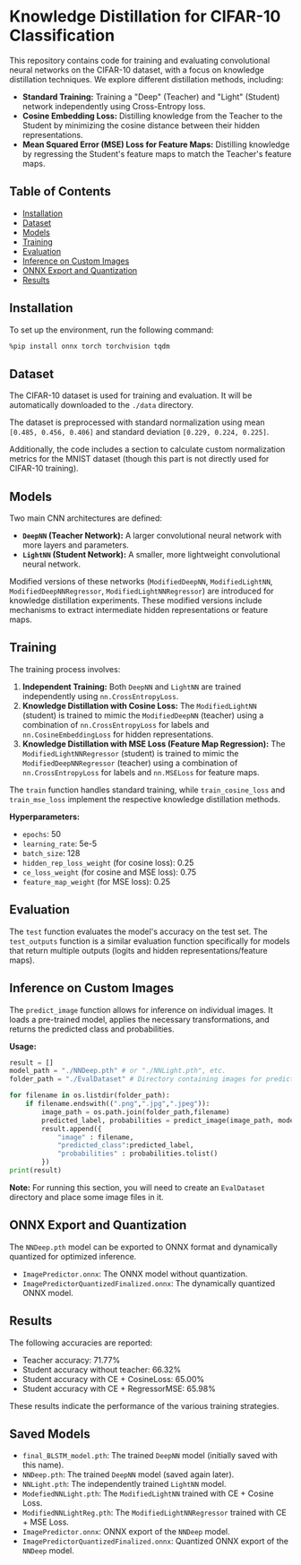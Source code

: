 
# Knowledge Distillation for CIFAR-10 Classification

This repository contains code for training and evaluating convolutional neural networks on the CIFAR-10 dataset, with a focus on knowledge distillation techniques. We explore different distillation methods, including:

-   **Standard Training:** Training a "Deep" (Teacher) and "Light" (Student) network independently using Cross-Entropy loss.
-   **Cosine Embedding Loss:** Distilling knowledge from the Teacher to the Student by minimizing the cosine distance between their hidden representations.
-   **Mean Squared Error (MSE) Loss for Feature Maps:** Distilling knowledge by regressing the Student's feature maps to match the Teacher's feature maps.

## Table of Contents

-   [Installation](#installation)
-   [Dataset](#dataset)
-   [Models](#models)
-   [Training](#training)
-   [Evaluation](#evaluation)
-   [Inference on Custom Images](#inference-on-custom-images)
-   [ONNX Export and Quantization](#onnx-export-and-quantization)
-   [Results](#results)

## Installation

To set up the environment, run the following command:

```bash
%pip install onnx torch torchvision tqdm
````

## Dataset

The CIFAR-10 dataset is used for training and evaluation. It will be automatically downloaded to the `./data` directory.

The dataset is preprocessed with standard normalization using mean `[0.485, 0.456, 0.406]` and standard deviation `[0.229, 0.224, 0.225]`.

Additionally, the code includes a section to calculate custom normalization metrics for the MNIST dataset (though this part is not directly used for CIFAR-10 training).

## Models

Two main CNN architectures are defined:

  - **`DeepNN` (Teacher Network):** A larger convolutional neural network with more layers and parameters.
  - **`LightNN` (Student Network):** A smaller, more lightweight convolutional neural network.

Modified versions of these networks (`ModifiedDeepNN`, `ModifiedLightNN`, `ModifiedDeepNNRegressor`, `ModifiedLightNNRegressor`) are introduced for knowledge distillation experiments. These modified versions include mechanisms to extract intermediate hidden representations or feature maps.

## Training

The training process involves:

1.  **Independent Training:** Both `DeepNN` and `LightNN` are trained independently using `nn.CrossEntropyLoss`.
2.  **Knowledge Distillation with Cosine Loss:** The `ModifiedLightNN` (student) is trained to mimic the `ModifiedDeepNN` (teacher) using a combination of `nn.CrossEntropyLoss` for labels and `nn.CosineEmbeddingLoss` for hidden representations.
3.  **Knowledge Distillation with MSE Loss (Feature Map Regression):** The `ModifiedLightNNRegressor` (student) is trained to mimic the `ModifiedDeepNNRegressor` (teacher) using a combination of `nn.CrossEntropyLoss` for labels and `nn.MSELoss` for feature maps.

The `train` function handles standard training, while `train_cosine_loss` and `train_mse_loss` implement the respective knowledge distillation methods.

**Hyperparameters:**

  - `epochs`: 50
  - `learning_rate`: 5e-5
  - `batch_size`: 128
  - `hidden_rep_loss_weight` (for cosine loss): 0.25
  - `ce_loss_weight` (for cosine and MSE loss): 0.75
  - `feature_map_weight` (for MSE loss): 0.25

## Evaluation

The `test` function evaluates the model's accuracy on the test set. The `test_outputs` function is a similar evaluation function specifically for models that return multiple outputs (logits and hidden representations/feature maps).

## Inference on Custom Images

The `predict_image` function allows for inference on individual images. It loads a pre-trained model, applies the necessary transformations, and returns the predicted class and probabilities.

**Usage:**

```python
result = []
model_path = "./NNDeep.pth" # or "./NNLight.pth", etc.
folder_path = "./EvalDataset" # Directory containing images for prediction

for filename in os.listdir(folder_path):
    if filename.endswith((".png",".jpg",".jpeg")):
        image_path = os.path.join(folder_path,filename)
        predicted_label, probabilities = predict_image(image_path, model_path)
        result.append({
            "image" : filename,
            "predicted_class":predicted_label,
            "probabilities" : probabilities.tolist()
        })
print(result)
```

**Note:** For running this section, you will need to create an `EvalDataset` directory and place some image files in it.

## ONNX Export and Quantization

The `NNDeep.pth` model can be exported to ONNX format and dynamically quantized for optimized inference.

  - `ImagePredictor.onnx`: The ONNX model without quantization.
  - `ImagePredictorQuantizedFinalized.onnx`: The dynamically quantized ONNX model.

## Results

The following accuracies are reported:

  - Teacher accuracy: 71.77%
  - Student accuracy without teacher: 66.32%
  - Student accuracy with CE + CosineLoss: 65.00%
  - Student accuracy with CE + RegressorMSE: 65.98%

These results indicate the performance of the various training strategies.

## Saved Models

  - `final_BLSTM_model.pth`: The trained `DeepNN` model (initially saved with this name).
  - `NNDeep.pth`: The trained `DeepNN` model (saved again later).
  - `NNLight.pth`: The independently trained `LightNN` model.
  - `ModefiedNNLight.pth`: The `ModifiedLightNN` trained with CE + Cosine Loss.
  - `ModifiedNNLightReg.pth`: The `ModifiedLightNNRegressor` trained with CE + MSE Loss.
  - `ImagePredictor.onnx`: ONNX export of the `NNDeep` model.
  - `ImagePredictorQuantizedFinalized.onnx`: Quantized ONNX export of the `NNDeep` model.

<!-- end list -->
